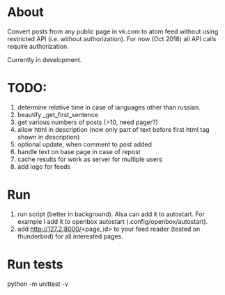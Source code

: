 # About
Convert posts from any public page in vk.com to atom feed without using restricted API (i.e. without authorization).
For now (Oct 2018) all API calls require authorization.

Currently in development.


# TODO:
1. determine relative time in case of languages other than russian.
1. beautify _get_first_sentence
1. get various numbers of posts (>10, need pager?)
1. allow html in description (now only part of text before first html tag shown in description)
1. optional update, when comment to post added
1. handle text on base page in case of repost
1. cache results for work as server for multiple users
1. add logo for feeds

# Run
1. run script (better in background). Alsa can add it to autostart. For example I add it to openbox autostart (.config/openbox/autostart).
1. add http://127.2:8000/<page_id> to your feed reader (tested on thunderbird) for all interested pages.

# Run tests
python -m unittest -v
